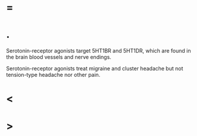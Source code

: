 # =

# .

Serotonin-receptor agonists target 5HT1BR and 5HT1DR, which are found in the brain blood vessels and nerve endings.

Serotonin-receptor agonists treat migraine and cluster headache but not tension-type headache nor other pain.

# <

# >
